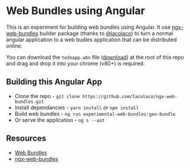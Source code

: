 # Web Bundles using Angular

This is an experiment for building web bundles using Angular. It use
[ngx-web-bundles](https://github.com/lacolaco/ngx-web-bundles) builder package
(thanks to [@lacolaco](https://github.com/lacolaco)) to turn a normal angular
application to a web budles application that can be distributed online.

You can download the `todoapp.wbn` file
([download](https://github.com/mainawycliffe/ngx-web-bundler-experiment/raw/master/todoapp.wbn)) at the root of this repo and drag and drop it into your chrome (v80+) is required.

## Building this Angular App

- Clone the repo - `git clone https://github.com/lacolaco/ngx-web-bundles.git`
- Install dependancies - `yarn install` or `npm install`
- Build web bundles - `ng run experimental-web-bundles:gen-bundle`
- Or serve the application - `ng s --aot`

## Resources

- [Web Bundles](https://web.dev/web-bundles/)
- [ngx-web-bundles](https://github.com/lacolaco/ngx-web-bundles)
